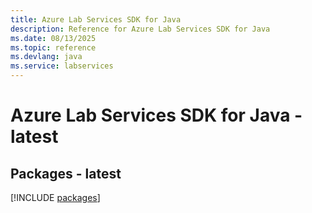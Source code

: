 ```yaml
---
title: Azure Lab Services SDK for Java
description: Reference for Azure Lab Services SDK for Java
ms.date: 08/13/2025
ms.topic: reference
ms.devlang: java
ms.service: labservices
---
```

# Azure Lab Services SDK for Java - latest
## Packages - latest
[!INCLUDE [packages](lab-services-index.md)]